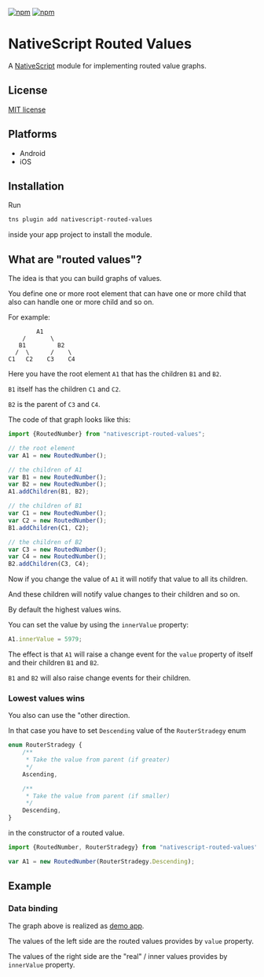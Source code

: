 [![npm](https://img.shields.io/npm/v/nativescript-routed-values.svg)](https://www.npmjs.com/package/nativescript-routed-values)
[![npm](https://img.shields.io/npm/dt/nativescript-routed-values.svg?label=npm%20downloads)](https://www.npmjs.com/package/nativescript-routed-values)

# NativeScript Routed Values

A [NativeScript](https://nativescript.org/) module for implementing routed value graphs.

## License

[MIT license](https://raw.githubusercontent.com/mkloubert/nativescript-routed-values/master/LICENSE)

## Platforms

* Android
* iOS

## Installation

Run

```bash
tns plugin add nativescript-routed-values
```

inside your app project to install the module.

## What are "routed values"?

The idea is that you can build graphs of values.

You define one or more root element that can have one or more child that also can handle one or more child and so on.

For example:

```
        A1
    /       \
   B1         B2
  /  \      /    \
C1   C2    C3    C4
```

Here you have the root element `A1` that has the children `B1` and `B2`.

`B1` itself has the children `C1` and `C2`.

`B2` is the parent of `C3` and `C4`.

The code of that graph looks like this:

```typescript
import {RoutedNumber} from "nativescript-routed-values";

// the root element
var A1 = new RoutedNumber();

// the children of A1
var B1 = new RoutedNumber();
var B2 = new RoutedNumber();
A1.addChildren(B1, B2);

// the children of B1
var C1 = new RoutedNumber();
var C2 = new RoutedNumber();
B1.addChildren(C1, C2);

// the children of B2
var C3 = new RoutedNumber();
var C4 = new RoutedNumber();
B2.addChildren(C3, C4);
```

Now if you change the value of `A1` it will notify that value to all its children.

And these children will notify value changes to their children and so on.

By default the highest values wins.

You can set the value by using the `innerValue` property:

```typescript
A1.innerValue = 5979;
```

The effect is that `A1` will raise a change event for the `value` property of itself and their children `B1` and `B2`.

`B1` and `B2` will also raise change events for their children.

### Lowest values wins

You also can use the "other direction.

In that case you have to set `Descending` value of the `RouterStradegy` enum

```typescript
enum RouterStradegy {
    /**
     * Take the value from parent (if greater)
     */
    Ascending,

    /**
     * Take the value from parent (if smaller)
     */
    Descending,
}
```

in the constructor of a routed value.

```typescript
import {RoutedNumber, RouterStradegy} from "nativescript-routed-values";

var A1 = new RoutedNumber(RouterStradegy.Descending);
```

## Example

### Data binding

The graph above is realized as [demo app](https://github.com/mkloubert/nativescript-routed-values/tree/master/demo).

The values of the left side are the routed values provides by `value` property.

The values of the right side are the "real" / inner values provides by `innerValue` property.


